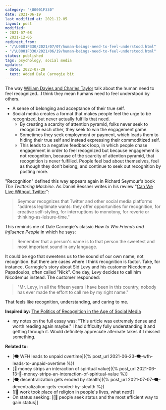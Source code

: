 ```yaml
---
category: "\U0001F330"
date: 2021-06-19
last_modified_at: 2021-12-05
layout: post
modified:
- 2021-07-08
- 2021-12-05
redirect_from:
- "/\U0001F330/2021/07/07/human-beings-need-to-feel-understood.html"
- "/\U0001F330/2021/06/19/human-beings-need-to-feel-understood.html"
status: published
tags: psychology, social media
updates:
- date: 2022-07-29
  text: Added Dale Carnegie bit
---
```


The way [William Davies and Charles Taylor](https://newleftreview.org/issues/ii128/articles/william-davies-the-politics-of-recognition-in-the-age-of-social-media) talk about the human need to feel recognized...I think they mean humans need to feel understood by others.
- A sense of belonging and acceptance of their true self. 
- Social media creates a format that makes people feel the urge to be recognized, but never actually fulfills that need.
	- By creating a scarcity of attention pyramid, folks never seek to recognize each other, they seek to win the engagement game.
	- Sometimes they seek employment or payment, which leads them to hiding their true self and instead expressing their commoditized self.
	- This leads to a negative feedback loop, in which people chase engagement in order to feel recognized but because engagement is not recognition, because of the scarcity of attention pyramid, that recognition is never fulfilled. People feel bad about themselves, feel as though they don't belong, and continue to seek out recognition by posting more.

"Recognition" defined this way appears again in Richard Seymour's book _The Twittering Machine_. As Daniel Bessner writes in his review "[Can We Live Without Twitter]( https://www.thenation.com/article/culture/richard-seymour-twittering-machine/)":
> Seymour recognizes that Twitter and other social media platforms "address legitimate wants: they offer opportunities for recognition, for creative self-styling, for interruptions to monotony, for reverie or thinking-as-leisure-time."

This reminds me of Dale Carnegie's classic _How to Win Friends and Influence People_ in which he says:
> Remember that a person's name is to that person the sweetest and most important sound in any language.

It could be ego that sweetens us to the sound of our own name, not recognition. But there are cases where I think recognition is factor. Take, for instance, Carnegie's story about Sid Levy and his customer Nicodemus Papadoulos, often called "Nick". One day, Levy decides to call him Nicodemus instead. The customer responded:

> "Mr. Levy, in all the fifteen years I have been in this country, nobody has ever made the effort to call me by my right name."

That feels like recognition, understanding, and caring to me.

**Inspired by:** [The Politics of Recognition in the Age of Social Media](https://newleftreview.org/issues/ii128/articles/william-davies-the-politics-of-recognition-in-the-age-of-social-media)
- my notes on the full essay was: "This article was extremely dense and worth reading again maybe." I had difficulty fully understanding it and getting through it. Would definitely appreciate alternate takes if I missed something.

**Related to:**
- [🗨️ WFH leads to unpaid overtime]({% post_url 2021-06-23-🗨️-wfh-leads-to-unpaid-overtime %})
- [🌱 money strips an interaction of spiritual value]({% post_url 2021-06-13-🌱-money-strips-an-interaction-of-spiritual-value %})
- [🗨️ decentralization gets eroded by stealth]({% post_url 2021-07-07-🗨️-decentralization-gets-eroded-by-stealth %})
- [[🌰 work took place of religion in people's lives, what next]]
- On status seeking: [[🌰 people seek status and the most efficient way to gain status]]